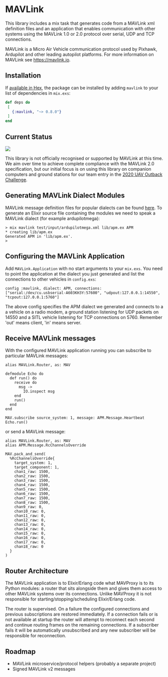 # MAVLink

This library includes a mix task that generates code from a MAVLink xml
definition files and an application that enables communication with other
systems using the MAVLink 1.0 or 2.0 protocol over serial, UDP and TCP
connections.

MAVLink is a Micro Air Vehicle communication protocol used by Pixhawk, 
Ardupilot and other leading autopilot platforms. For more information
on MAVLink see https://mavlink.io.

## Installation

If [available in Hex](https://hex.pm/docs/publish), the package can be installed
by adding `mavlink` to your list of dependencies in `mix.exs`:

  ```elixir
 def deps do
   [
     {:mavlink, "~> 0.8.0"}
   ]
 end
 ```

## Current Status

![](https://github.com/beamuav/elixir-mavlink/workflows/Elixir/badge.svg)

This library is not officially recognised or supported by MAVLink at this
time. We aim over time to achieve complete compliance with the MAVLink 2.0
specification, but our initial focus is on using this library on companion
computers and ground stations for our team entry in the 
[2020 UAV Outback Challenge](https://uavchallenge.org/medical-rescue/).

## Generating MAVLink Dialect Modules
MAVLink message definition files for popular dialects can be found [here](https://github.com/mavlink/mavlink/tree/master/message_definitions/v1.0).
To generate an Elixir source file containing the modules we need to speak a MAVLink dialect (for example ardupilotmega):

```
> mix mavlink test/input/ardupilotmega.xml lib/apm.ex APM
* creating lib/apm.ex
Generated APM in 'lib/apm.ex'.
>
```

## Configuring the MAVLink Application
Add `MAVLink.Application` with no start arguments to your `mix.exs`. You need to point the application at the dialect you just generated 
and list the connections to other vehicles in `config.exs`:

```
config :mavlink, dialect: APM, connections: ["serial:/dev/cu.usbserial-A603KH3Y:57600", "udpout:127.0.0.1:14550", "tcpout:127.0.0.1:5760"]
```

The above config specifies the APM dialect we generated and connects to a a vehicle on a radio modem, a ground station listening for 
UDP packets on 14550 and a SITL vehicle listening for TCP connections on 5760. Remember 'out' means client, 
'in' means server.

## Receive MAVLink messages
With the configured MAVLink application running you can subscribe to particular MAVLink messages:

```
alias MAVLink.Router, as: MAV

defmodule Echo do
  def run() do
    receive do
      msg ->
        IO.inspect msg
    end
    run()
  end
end

MAV.subscribe source_system: 1, message: APM.Message.Heartbeat
Echo.run()
```

or send a MAVLink message:

```
alias MAVLink.Router, as: MAV
alias APM.Message.RcChannelsOverride

MAV.pack_and_send(
  %RcChannelsOverride{
    target_system: 1,
    target_component: 1,
    chan1_raw: 1500,
    chan2_raw: 1500,
    chan3_raw: 1500,
    chan4_raw: 1500,
    chan5_raw: 1500,
    chan6_raw: 1500,
    chan7_raw: 1500,
    chan8_raw: 1500,
    chan9_raw: 0,
    chan10_raw: 0,
    chan11_raw: 0,
    chan12_raw: 0,
    chan13_raw: 0,
    chan14_raw: 0,
    chan15_raw: 0,
    chan16_raw: 0,
    chan17_raw: 0,
    chan18_raw: 0
  }
)
```

## Router Architecture
The MAVLink application is to Elixir/Erlang code what MAVProxy is to its Python modules: a router
that sits alongside them and gives them access to other MAVLink systems over its connections. Unlike
MAVProxy it is not responsible for starting/stopping/scheduling Elixir/Erlang code.

The router is supervised. On a failure the configured connections and previous subscriptions are 
restored immediately. If a connection fails or is not available at startup the router will attempt to
reconnect each second and continue routing frames on the remaining connections. If a subscriber fails
it will be automatically unsubscribed and any new subscriber will be responsible for reconnection.

## Roadmap
- MAVLink microservice/protocol helpers (probably a separate project)
- Signed MAVLink v2 messages
